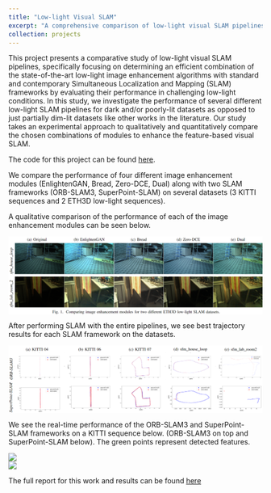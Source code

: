 ```yaml
---
title: "Low-light Visual SLAM"
excerpt: "A comprehensive comparison of low-light visual SLAM pipelines<br/><img src='/images/LL-slam/kitti.gif' width='500'>"
collection: projects
---
```


This project presents a comparative study of low-light visual SLAM pipelines, specifically focusing on determining an efficient combination of the state-of-the-art low-light image enhancement algorithms with standard and contemporary Simultaneous Localization and Mapping (SLAM) frameworks by evaluating their performance in challenging low-light conditions. In this study, we investigate the performance of several different low-light SLAM pipelines for dark and/or poorly-lit datasets as opposed to just partially dim-lit datasets like other works in the literature. Our study takes an experimental approach to qualitatively and quantitatively compare the chosen combinations of modules to enhance the feature-based visual SLAM.

The code for this project can be found [here](https://github.com/TwilightSLAM).

We compare the performance of four different image enhancement modules (EnlightenGAN, Bread, Zero-DCE, Dual) along with two SLAM frameworks (ORB-SLAM3, SuperPoint-SLAM) on several datasets (3 KITTI sequences and 2 ETH3D low-light sequences).

A qualitative comparison of the performance of each of the image enhancement modules can be seen below.

<img src="/images/LL-slam/LL-slam-comparison.png" style="display: block; margin: 0 auto" />

After performing SLAM with the entire pipelines, we see best trajectory results for each SLAM framework on the datasets.

<img src="/images/LL-slam/LL-slam-tracking.png" style="display: block; margin: 0 auto" />

We see the real-time performance of the ORB-SLAM3 and SuperPoint-SLAM frameworks on a KITTI sequence below. (ORB-SLAM3 on top and SuperPoint-SLAM below). The green points represent detected features.

<img src="/images/LL-slam/kitti-orb3.gif" width="700" style="display: block; margin: 0 auto" />
<img src="/images/LL-slam/kitti-superpoint.gif" width="700" style="display: block; margin: 0 auto" />

The full report for this work and results can be found [here](https://arxiv.org/abs/2304.11310)

